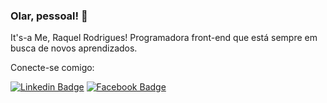 ### Olar, pessoal! 👋

It's-a Me, Raquel Rodrigues! Programadora front-end que está sempre em busca de novos aprendizados.

Conecte-se comigo:

[![Linkedin Badge](https://img.shields.io/badge/LinkedIn-0077B5?style=for-the-badge&logo=linkedin&logoColor=white&link=https://www.linkedin.com/in/raquel-f-rodrigues/)](https://www.linkedin.com/in/raquel-f-rodrigues/)
[![Facebook Badge](https://img.shields.io/badge/Facebook-1877F2?style=for-the-badge&logo=facebook&logoColor=white&link=https://twitter.com/fagnerpsantos)](https://twitter.com/fagnerpsantos)
